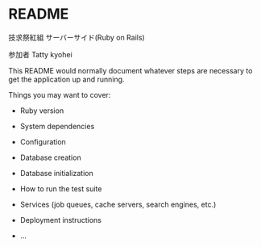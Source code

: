 # README

技求祭紅組 サーバーサイド(Ruby on Rails)

参加者
Tatty
kyohei

This README would normally document whatever steps are necessary to get the
application up and running.

Things you may want to cover:

* Ruby version

* System dependencies

* Configuration

* Database creation

* Database initialization

* How to run the test suite

* Services (job queues, cache servers, search engines, etc.)

* Deployment instructions

* ...
